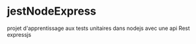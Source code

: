# jestNodeExpress
projet d'apprentissage aux tests unitaires dans nodejs avec une api Rest expressjs
